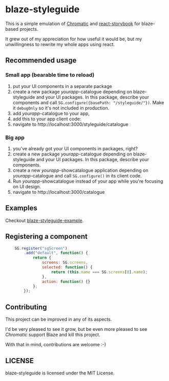 # blaze-styleguide

This is a simple emulation of
[Chromatic](https://github.com/meteor/chromatic) and
[react-storybook](https://github.com/kadirahq/react-storybook)
for blaze-based projects.

It grew out of my appreciation for how useful it would be,
but my unwillingness to rewrite my whole apps using react.

## Recommended usage

### Small app (bearable time to reload)

1. put your UI components in a separate package
2. create a new package *yourapp*-catalogue depending on blaze-styleguide and your
   UI packages. In this package, describe your components and call `SG.configure({basePath: "/styleguide/"})`.
   Make it `debugOnly` so it's not included in production.
3. add *yourapp*-catalogue to your app,
4. add this to your app client code:
5. navigate to http://localhost:3000/styleguide/catalogue

### Big app

1. you've already got your UI components in packages, right?
2. create a new package *yourapp*-catalogue depending on blaze-styleguide and your
   UI packages. In this package, describe your components.
3. create a new *yourapp*-showcatalogue application depending on *yourapp*-catalogue and call `SG.configure()`
   in its client code.
4. Run *yourapp*-showcatalogue instead of your app while you're focusing on UI design.
5. navigate to http://localhost:3000/catalogue

## Examples

Checkout [blaze-styleguide-example](https://github.com/elelay/meteor-blaze-styleguide-example).

## Registering a component


```javascript
	SG.register("sgScreen")
		.add("default", function() {
			return {
				screens: SG.screens,
				selected: function() {
					return (this.name === SG.screens[0].name);
				},
				action: function() {}
			};
		});
```

## Contributing

This project can be improved in any of its aspects.

I'd be very pleased to see it grow, but be even more pleased to see *Chromatic* support Blaze
and kill this project.

With that in mind, contributions are welcome :-)

## LICENSE

blaze-styleguide is licensed under the MIT License.
